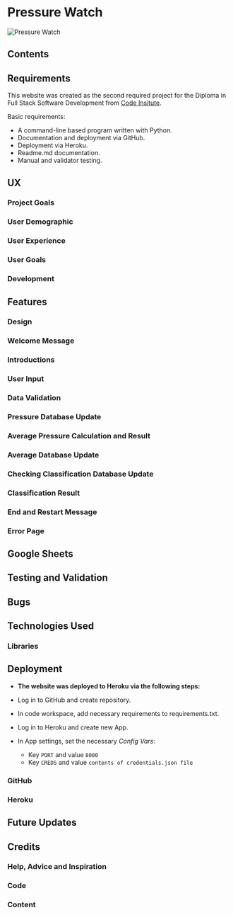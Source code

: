 # Pressure Watch
![Pressure Watch]()

## Contents

## Requirements

This website was created as the second required project for the Diploma in Full Stack Software Development from [Code Insitute](https://codeinstitute.net). 

Basic requirements:
  - A command-line based program written with Python. 
  - Documentation and deployment via GitHub.
  - Deployment via Heroku. 
  - Readme.md documentation.
  - Manual and validator testing.

## UX

### Project Goals

### User Demographic

### User Experience

### User Goals

### Development

## Features

### Design

### Welcome Message

### Introductions

### User Input

### Data Validation

### Pressure Database Update

### Average Pressure Calculation and Result

### Average Database Update

### Checking Classification Database Update

### Classification Result

### End and Restart Message

### Error Page

## Google Sheets

## Testing and Validation

## Bugs

## Technologies Used

### Libraries

## Deployment

- __The website was deployed to Heroku via the following steps:__

- Log in to GitHub and create repository.
- In code workspace, add necessary requirements to requirements.txt.
- Log in to Heroku and create new App.
- In App settings, set the necessary _Config Vars_:
    - Key `PORT` and value `8000`
    - Key `CREDS` and value `contents of credentials.json file`

### GitHub

### Heroku

## Future Updates

## Credits

### Help, Advice and Inspiration

### Code

### Content

